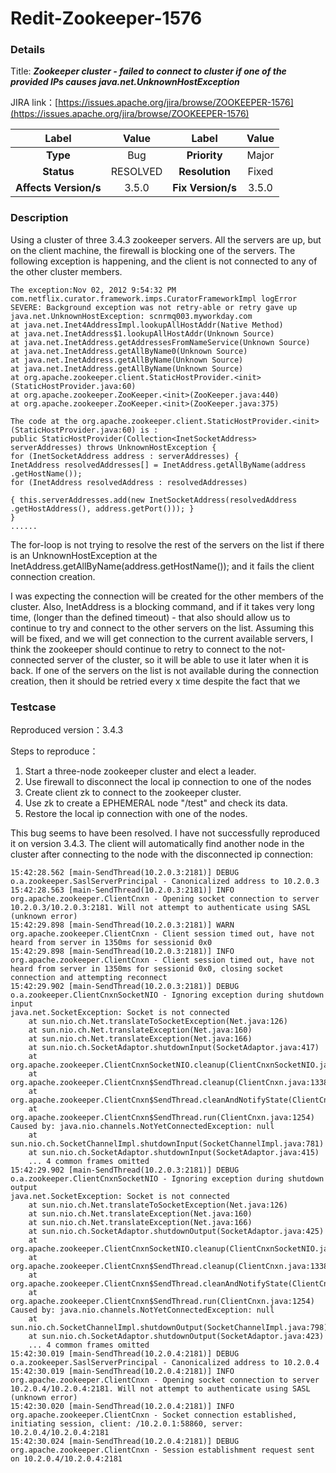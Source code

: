 # Redit-Zookeeper-1576

### Details

Title: ***Zookeeper cluster - failed to connect to cluster if one of the provided IPs causes java.net.UnknownHostException***

JIRA link：[https://issues.apache.org/jira/browse/ZOOKEEPER-1576](https://issues.apache.org/jira/browse/ZOOKEEPER-1576)

|         Label         |  Value   |       Label       | Value |
|:---------------------:|:--------:|:-----------------:|:-----:|
|       **Type**        |   Bug    |   **Priority**    | Major |
|      **Status**       | RESOLVED |  **Resolution**   | Fixed |
| **Affects Version/s** |  3.5.0   | **Fix Version/s** | 3.5.0 |

### Description

Using a cluster of three 3.4.3 zookeeper servers.
All the servers are up, but on the client machine, the firewall is blocking one of the servers.
The following exception is happening, and the client is not connected to any of the other cluster members.

```
The exception:Nov 02, 2012 9:54:32 PM com.netflix.curator.framework.imps.CuratorFrameworkImpl logError
SEVERE: Background exception was not retry-able or retry gave up
java.net.UnknownHostException: scnrmq003.myworkday.com
at java.net.Inet4AddressImpl.lookupAllHostAddr(Native Method)
at java.net.InetAddress$1.lookupAllHostAddr(Unknown Source)
at java.net.InetAddress.getAddressesFromNameService(Unknown Source)
at java.net.InetAddress.getAllByName0(Unknown Source)
at java.net.InetAddress.getAllByName(Unknown Source)
at java.net.InetAddress.getAllByName(Unknown Source)
at org.apache.zookeeper.client.StaticHostProvider.<init>(StaticHostProvider.java:60)
at org.apache.zookeeper.ZooKeeper.<init>(ZooKeeper.java:440)
at org.apache.zookeeper.ZooKeeper.<init>(ZooKeeper.java:375)

The code at the org.apache.zookeeper.client.StaticHostProvider.<init>(StaticHostProvider.java:60) is :
public StaticHostProvider(Collection<InetSocketAddress> serverAddresses) throws UnknownHostException {
for (InetSocketAddress address : serverAddresses) {
InetAddress resolvedAddresses[] = InetAddress.getAllByName(address
.getHostName());
for (InetAddress resolvedAddress : resolvedAddresses)

{ this.serverAddresses.add(new InetSocketAddress(resolvedAddress .getHostAddress(), address.getPort())); }
}
......
```

The for-loop is not trying to resolve the rest of the servers on the list if there is an UnknownHostException at the InetAddress.getAllByName(address.getHostName());
and it fails the client connection creation.

I was expecting the connection will be created for the other members of the cluster.
Also, InetAddress is a blocking command, and if it takes very long time, (longer than the defined timeout) - that also should allow us to continue to try and connect to the other servers on the list.
Assuming this will be fixed, and we will get connection to the current available servers, I think the zookeeper should continue to retry to connect to the not-connected server of the cluster, so it will be able to use it later when it is back.
If one of the servers on the list is not available during the connection creation, then it should be retried every x time despite the fact that we

### Testcase

Reproduced version：3.4.3

Steps to reproduce：
1. Start a three-node zookeeper cluster and elect a leader.
2. Use firewall to disconnect the local ip connection to one of the nodes
3. Create client zk to connect to the zookeeper cluster.
4. Use zk to create a EPHEMERAL node "/test" and check its data.
5. Restore the local ip connection with one of the nodes.

This bug seems to have been resolved. I have not successfully reproduced it on version 3.4.3. The client will automatically find another node in the cluster after connecting to the node with the disconnected ip connection:

```
15:42:28.562 [main-SendThread(10.2.0.3:2181)] DEBUG o.a.zookeeper.SaslServerPrincipal - Canonicalized address to 10.2.0.3
15:42:28.563 [main-SendThread(10.2.0.3:2181)] INFO  org.apache.zookeeper.ClientCnxn - Opening socket connection to server 10.2.0.3/10.2.0.3:2181. Will not attempt to authenticate using SASL (unknown error)
15:42:29.898 [main-SendThread(10.2.0.3:2181)] WARN  org.apache.zookeeper.ClientCnxn - Client session timed out, have not heard from server in 1350ms for sessionid 0x0
15:42:29.898 [main-SendThread(10.2.0.3:2181)] INFO  org.apache.zookeeper.ClientCnxn - Client session timed out, have not heard from server in 1350ms for sessionid 0x0, closing socket connection and attempting reconnect
15:42:29.902 [main-SendThread(10.2.0.3:2181)] DEBUG o.a.zookeeper.ClientCnxnSocketNIO - Ignoring exception during shutdown input
java.net.SocketException: Socket is not connected
	at sun.nio.ch.Net.translateToSocketException(Net.java:126)
	at sun.nio.ch.Net.translateException(Net.java:160)
	at sun.nio.ch.Net.translateException(Net.java:166)
	at sun.nio.ch.SocketAdaptor.shutdownInput(SocketAdaptor.java:417)
	at org.apache.zookeeper.ClientCnxnSocketNIO.cleanup(ClientCnxnSocketNIO.java:198)
	at org.apache.zookeeper.ClientCnxn$SendThread.cleanup(ClientCnxn.java:1338)
	at org.apache.zookeeper.ClientCnxn$SendThread.cleanAndNotifyState(ClientCnxn.java:1276)
	at org.apache.zookeeper.ClientCnxn$SendThread.run(ClientCnxn.java:1254)
Caused by: java.nio.channels.NotYetConnectedException: null
	at sun.nio.ch.SocketChannelImpl.shutdownInput(SocketChannelImpl.java:781)
	at sun.nio.ch.SocketAdaptor.shutdownInput(SocketAdaptor.java:415)
	... 4 common frames omitted
15:42:29.902 [main-SendThread(10.2.0.3:2181)] DEBUG o.a.zookeeper.ClientCnxnSocketNIO - Ignoring exception during shutdown output
java.net.SocketException: Socket is not connected
	at sun.nio.ch.Net.translateToSocketException(Net.java:126)
	at sun.nio.ch.Net.translateException(Net.java:160)
	at sun.nio.ch.Net.translateException(Net.java:166)
	at sun.nio.ch.SocketAdaptor.shutdownOutput(SocketAdaptor.java:425)
	at org.apache.zookeeper.ClientCnxnSocketNIO.cleanup(ClientCnxnSocketNIO.java:205)
	at org.apache.zookeeper.ClientCnxn$SendThread.cleanup(ClientCnxn.java:1338)
	at org.apache.zookeeper.ClientCnxn$SendThread.cleanAndNotifyState(ClientCnxn.java:1276)
	at org.apache.zookeeper.ClientCnxn$SendThread.run(ClientCnxn.java:1254)
Caused by: java.nio.channels.NotYetConnectedException: null
	at sun.nio.ch.SocketChannelImpl.shutdownOutput(SocketChannelImpl.java:798)
	at sun.nio.ch.SocketAdaptor.shutdownOutput(SocketAdaptor.java:423)
	... 4 common frames omitted
15:42:30.019 [main-SendThread(10.2.0.4:2181)] DEBUG o.a.zookeeper.SaslServerPrincipal - Canonicalized address to 10.2.0.4
15:42:30.019 [main-SendThread(10.2.0.4:2181)] INFO  org.apache.zookeeper.ClientCnxn - Opening socket connection to server 10.2.0.4/10.2.0.4:2181. Will not attempt to authenticate using SASL (unknown error)
15:42:30.020 [main-SendThread(10.2.0.4:2181)] INFO  org.apache.zookeeper.ClientCnxn - Socket connection established, initiating session, client: /10.2.0.1:58860, server: 10.2.0.4/10.2.0.4:2181
15:42:30.024 [main-SendThread(10.2.0.4:2181)] DEBUG org.apache.zookeeper.ClientCnxn - Session establishment request sent on 10.2.0.4/10.2.0.4:2181
```